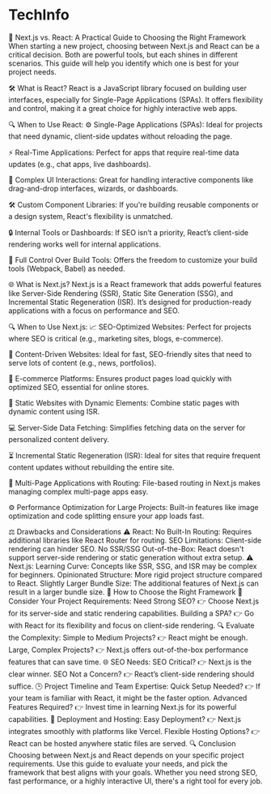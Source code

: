 # TechInfo

🚀 Next.js vs. React: A Practical Guide to Choosing the Right Framework
When starting a new project, choosing between Next.js and React can be a critical decision. Both are powerful tools, but each shines in different scenarios. This guide will help you identify which one is best for your project needs.

🛠 What is React?
React is a JavaScript library focused on building user interfaces, especially for Single-Page Applications (SPAs). It offers flexibility and control, making it a great choice for highly interactive web apps.

🔍 When to Use React:
⚙️ Single-Page Applications (SPAs): Ideal for projects that need dynamic, client-side updates without reloading the page.

⚡ Real-Time Applications: Perfect for apps that require real-time data updates (e.g., chat apps, live dashboards).

🔄 Complex UI Interactions: Great for handling interactive components like drag-and-drop interfaces, wizards, or dashboards.

🛠 Custom Component Libraries: If you're building reusable components or a design system, React's flexibility is unmatched.

🔒 Internal Tools or Dashboards: If SEO isn’t a priority, React’s client-side rendering works well for internal applications.

🔧 Full Control Over Build Tools: Offers the freedom to customize your build tools (Webpack, Babel) as needed.

🌐 What is Next.js?
Next.js is a React framework that adds powerful features like Server-Side Rendering (SSR), Static Site Generation (SSG), and Incremental Static Regeneration (ISR). It’s designed for production-ready applications with a focus on performance and SEO.

🔍 When to Use Next.js:
📈 SEO-Optimized Websites: Perfect for projects where SEO is critical (e.g., marketing sites, blogs, e-commerce).

📰 Content-Driven Websites: Ideal for fast, SEO-friendly sites that need to serve lots of content (e.g., news, portfolios).

🛒 E-commerce Platforms: Ensures product pages load quickly with optimized SEO, essential for online stores.

📄 Static Websites with Dynamic Elements: Combine static pages with dynamic content using ISR.

💻 Server-Side Data Fetching: Simplifies fetching data on the server for personalized content delivery.

⏳ Incremental Static Regeneration (ISR): Ideal for sites that require frequent content updates without rebuilding the entire site.

🔀 Multi-Page Applications with Routing: File-based routing in Next.js makes managing complex multi-page apps easy.

⚙️ Performance Optimization for Large Projects: Built-in features like image optimization and code splitting ensure your app loads fast.

⚖️ Drawbacks and Considerations
⚠️ React:
No Built-In Routing: Requires additional libraries like React Router for routing.
SEO Limitations: Client-side rendering can hinder SEO.
No SSR/SSG Out-of-the-Box: React doesn't support server-side rendering or static generation without extra setup.
⚠️ Next.js:
Learning Curve: Concepts like SSR, SSG, and ISR may be complex for beginners.
Opinionated Structure: More rigid project structure compared to React.
Slightly Larger Bundle Size: The additional features of Next.js can result in a larger bundle size.
🧭 How to Choose the Right Framework
🤔 Consider Your Project Requirements:
Need Strong SEO? 👉 Choose Next.js for its server-side and static rendering capabilities.
Building a SPA? 👉 Go with React for its flexibility and focus on client-side rendering.
🔍 Evaluate the Complexity:
Simple to Medium Projects? 👉 React might be enough.
Large, Complex Projects? 👉 Next.js offers out-of-the-box performance features that can save time.
🌐 SEO Needs:
SEO Critical? 👉 Next.js is the clear winner.
SEO Not a Concern? 👉 React’s client-side rendering should suffice.
🕒 Project Timeline and Team Expertise:
Quick Setup Needed? 👉 If your team is familiar with React, it might be the faster option.
Advanced Features Required? 👉 Invest time in learning Next.js for its powerful capabilities.
🚀 Deployment and Hosting:
Easy Deployment? 👉 Next.js integrates smoothly with platforms like Vercel.
Flexible Hosting Options? 👉 React can be hosted anywhere static files are served.
🔍 Conclusion
Choosing between Next.js and React depends on your specific project requirements. Use this guide to evaluate your needs, and pick the framework that best aligns with your goals. Whether you need strong SEO, fast performance, or a highly interactive UI, there's a right tool for every job.

